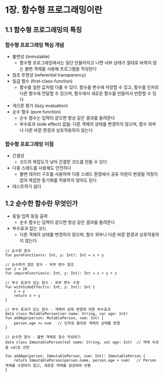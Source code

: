 # 1장. 함수형 프로그래밍이란
## 1.1 함수형 프로그래밍의 특징
### 함수형 프로그래밍 핵심 개념
- 불변성 (immutable)
  - 함수형 프로그래밍에서는 일단 만들어지고 나면 내부 상태가 절대로 바뀌지 않는 불변 객체를 사용해 프로그램을 작성한다
- 참조 투명성 (referential transparency) 
- 일급 함수 (first-class-function)
  - 함수를 일반 값처럼 다룰 수 있다. 함수를 변수에 저장할 수 있고, 함수를 인자로 다른 함수에 전달할 수 있으며, 함수에서 새로운 함수를 만들어서 반환할 수 있다
- 게으른 평가 (lazy evaluation)
- 순수 함수 (pure function)
  - 순수 함수는 입력이 같으면 항상 같은 결과를 돌려준다
  - 부수효과 (side effect) 없음: 다른 객체의 상태를 변경하지 않으며, 함수 외부나 다른 바깥 환경과 상호작용하지 않는다

### 함수형 프로그래밍 이점
- 간결성
  - 코드의 복잡도가 낮아 간결한 코드를 만들 수 있다
- 다중 스레드를 사용해도 안전하다
  - 불변 데이터 구조를 사용하여 다중 스레드 환경에서 공유 자원이 변경될 걱정이 없어 복잡한 동기화를 적용하지 않아도 된다
- 테스트하기 쉽다

## 1.2 순수한 함수란 무엇인가
- 동일 입력 동일 출력
  - 순수 함수는 입력이 같으면 항상 같은 결과를 돌려준다
- 부수효과 없는 코드
  - 다른 객체의 상태를 변경하지 않으며, 함수 외부나 다른 바깥 환경과 상호작용하지 않는다

```
// 순수한 함수
fun pureFunction(x: Int, y: Int): Int = x + y

// 순수하지 않은 함수 - 외부 변수 참조
var z = 10
fun impureFunction(x: Int, y: Int): Int = x + y + z

// 부수 효과가 있는 함수 - 외부 변수 수정
fun withSideEffect(x: Int, y: Int): Int {
    z = y
    return x + y
}

// 부수 효과가 있는 함수 - 객체의 상태 변경에 의한 부수효과
data class MutablePerson(var name: String, var age: Int)
fun addAge(person: MutablePerson, num: Int) {
    person.age += num   // 인자로 들어온 객체의 상태를 변경
}

// 순수한 함수 - 불변 객체로 함수 작성하기
data class ImmutablePerson(val name: String, val age: Int)  // 객체 속성을 val로 선언

fun addAge(person: ImmutablePerson, num: Int): ImmutablePerson {
    return ImmutablePerson(person.name, person.age + num)   // Person 객체를 수정하지 않고, 새로운 객체를 생성하여 반환
}
```
